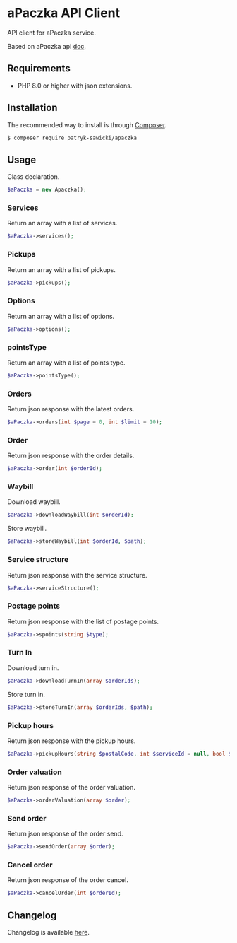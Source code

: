 # aPaczka API Client

API client for aPaczka service.

Based on aPaczka api [doc](https://panel.apaczka.pl/dokumentacja_api_v2.php).

## Requirements

* PHP 8.0 or higher with json extensions.

## Installation

The recommended way to install is through [Composer](http://getcomposer.org).

```bash
$ composer require patryk-sawicki/apaczka
```

## Usage

Class declaration.
```php
$aPaczka = new Apaczka();
```

### Services

Return an array with a list of services.
```php
$aPaczka->services();
```

### Pickups

Return an array with a list of pickups.
```php
$aPaczka->pickups();
```

### Options

Return an array with a list of options.
```php
$aPaczka->options();
```

### pointsType

Return an array with a list of points type.
```php
$aPaczka->pointsType();
```

### Orders

Return json response with the latest orders.
```php
$aPaczka->orders(int $page = 0, int $limit = 10);
```

### Order

Return json response with the order details.
```php
$aPaczka->order(int $orderId);
```

### Waybill

Download waybill.
```php
$aPaczka->downloadWaybill(int $orderId);
```

Store waybill.
```php
$aPaczka->storeWaybill(int $orderId, $path);
```

### Service structure

Return json response with the service structure.
```php
$aPaczka->serviceStructure();
```

### Postage points

Return json response with the list of postage points.
```php
$aPaczka->spoints(string $type);
```

### Turn In

Download turn in.
```php
$aPaczka->downloadTurnIn(array $orderIds);
```

Store turn in.
```php
$aPaczka->storeTurnIn(array $orderIds, $path);
```

### Pickup hours

Return json response with the pickup hours.
```php
$aPaczka->pickupHours(string $postalCode, int $serviceId = null, bool $removeIndex = false);
```

### Order valuation

Return json response of the order valuation.
```php
$aPaczka->orderValuation(array $order);
```

### Send order

Return json response of the order send.
```php
$aPaczka->sendOrder(array $order);
```

### Cancel order

Return json response of the order cancel.
```php
$aPaczka->cancelOrder(int $orderId);
```

## Changelog

Changelog is available [here](CHANGELOG.md).
